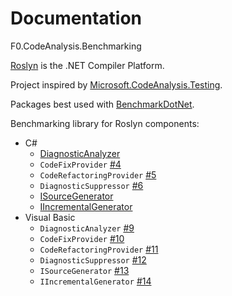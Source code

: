 # Documentation
F0.CodeAnalysis.Benchmarking

[Roslyn](https://github.com/dotnet/roslyn) is the .NET Compiler Platform.

Project inspired by [Microsoft.CodeAnalysis.Testing](https://github.com/dotnet/roslyn-sdk/blob/main/src/Microsoft.CodeAnalysis.Testing/README.md).

Packages best used with [BenchmarkDotNet](https://github.com/dotnet/BenchmarkDotNet).

Benchmarking library for Roslyn components:
- C#
  - [DiagnosticAnalyzer](./docs/DiagnosticAnalyzer.md)
  - `CodeFixProvider` [#4](https://github.com/Flash0ver/F0.CodeAnalysis.Benchmarking/issues/4)
  - `CodeRefactoringProvider` [#5](https://github.com/Flash0ver/F0.CodeAnalysis.Benchmarking/issues/5)
  - `DiagnosticSuppressor` [#6](https://github.com/Flash0ver/F0.CodeAnalysis.Benchmarking/issues/6)
  - [ISourceGenerator](./docs/ISourceGenerator.md)
  - [IIncrementalGenerator](./docs/IIncrementalGenerator.md)
- Visual Basic
  - `DiagnosticAnalyzer` [#9](https://github.com/Flash0ver/F0.CodeAnalysis.Benchmarking/issues/9)
  - `CodeFixProvider` [#10](https://github.com/Flash0ver/F0.CodeAnalysis.Benchmarking/issues/10)
  - `CodeRefactoringProvider` [#11](https://github.com/Flash0ver/F0.CodeAnalysis.Benchmarking/issues/11)
  - `DiagnosticSuppressor` [#12](https://github.com/Flash0ver/F0.CodeAnalysis.Benchmarking/issues/12)
  - `ISourceGenerator` [#13](https://github.com/Flash0ver/F0.CodeAnalysis.Benchmarking/issues/13)
  - `IIncrementalGenerator` [#14](https://github.com/Flash0ver/F0.CodeAnalysis.Benchmarking/issues/14)
